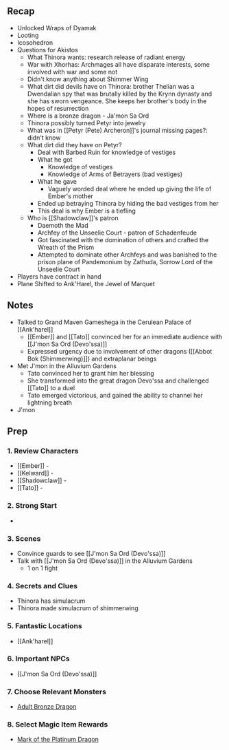 
## Recap

* Unlocked Wraps of Dyamak
* Looting
* Icosohedron
* Questions for Akistos
	* What Thinora wants: research release of radiant energy
	* War with Xhorhas: Archmages all have disparate interests, some involved with war and some not
	* Didn't know anything about Shimmer Wing
	* What dirt did devils have on Thinora: brother Thelian was a Dwendalian spy that was brutally killed by the Krynn dynasty and she has sworn vengeance. She keeps her brother's body in the hopes of resurrection
	* Where is a bronze dragon - Ja'mon Sa Ord
	* Thinora possibly turned Petyr into jewelry
	* What was in [[Petyr (Pete) Archeron]]'s journal missing pages?: didn't know
	* What dirt did they have on Petyr?
		* Deal with Barbed Ruin for knowledge of vestiges
		* What he got
			* Knowledge of vestiges
			* Knowledge of Arms of Betrayers (bad vestiges)
		* What he gave
			* Vaguely worded deal where he ended up giving the life of Ember's mother
		* Ended up betraying Thinora by hiding the bad vestiges from her
		* This deal is why Ember is a tiefling
	* Who is [[Shadowclaw]]'s patron
		* Daemoth the Mad
		* Archfey of the Unseelie Court - patron of Schadenfeude
		* Got fascinated with the domination of others and crafted the Wreath of the Prism
		* Attempted to dominate other Archfeys and was banished to the prison plane of Pandemonium by Zathuda, Sorrow Lord of the Unseelie Court
* Players have contract in hand 
* Plane Shifted to Ank'Harel, the Jewel of Marquet

## Notes

* Talked to Grand Maven Gameshega in the Cerulean Palace of [[Ank'harel]]
	* [[Ember]] and [[Tato]] convinced her for an immediate audience with [[J'mon Sa Ord (Devo'ssa)]]
	* Expressed urgency due to involvement of other dragons ([[Abbot Bok (Shimmerwing)]]) and extraplanar beings
* Met J'mon in the Alluvium Gardens
	* Tato convinced her to grant him her blessing
	* She transformed into the great dragon Devo'ssa and challenged [[Tato]] to a duel
	* Tato emerged victorious, and gained the ability to channel her lightning breath
* J'mon 

## Prep
### 1. Review Characters

* [[Ember]] - 
* [[Kelward]] -
* [[Shadowclaw]] - 
* [[Tato]] - 

### 2. Strong Start

* 

### 3. Scenes

* Convince guards to see [[J'mon Sa Ord (Devo'ssa)]]
* Talk with [[J'mon Sa Ord (Devo'ssa)]] in the Alluvium Gardens
	* 1 on 1 fight

### 4. Secrets and Clues

* Thinora has simulacrum
* Thinora made simulacrum of shimmerwing

### 5. Fantastic Locations

* [[Ank'harel]]

### 6. Important NPCs

* [[J'mon Sa Ord (Devo'ssa)]]

### 7. Choose Relevant Monsters

* [Adult Bronze Dragon](<https://www.dndbeyond.com/monsters/16767-adult-bronze-dragon>)

### 8. Select Magic Item Rewards

* [Mark of the Platinum Dragon](<https://www.dndbeyond.com/magic-items/9018416-mark-of-the-platinum-dragon>)
